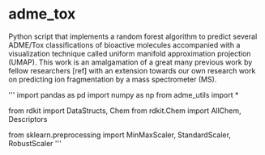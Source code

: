 # adme_tox
Python script that implements a random forest algorithm to predict several ADME/Tox classifications of bioactive molecules accompanied with a visualization technique called uniform manifold approximation projection (UMAP). This work is an amalgamation of a great many previous work by fellow researchers [ref] with an extension towards our own research work on predicting ion fragmentation by a mass spectrometer (MS).

'''
import pandas as pd
import numpy as np
from adme_utils import *

from rdkit import DataStructs, Chem
from rdkit.Chem import AllChem, Descriptors

from sklearn.preprocessing import MinMaxScaler, StandardScaler, RobustScaler
'''
